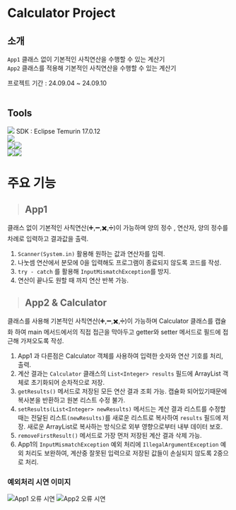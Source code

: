 # Calculator Project


## 소개
`App1` 클래스 없이 기본적인 사칙연산을 수행할 수 있는 계산기<br>
`App2` 클래스를 적용해 기본적인 사칙연산을 수행할 수 있는 계산기<br>

프로젝트 기간 : 24.09.04 ~ 24.09.10<br>
<br>
## Tools
<img src="https://img.shields.io/badge/intellijidea-207BEA?style=for-the-badge&logo=intellij%20idea&logoColor=white"> SDK : Eclipse Temurin 17.0.12 <br> 
<img src="https://img.shields.io/badge/java-007396?style=for-the-badge&logo=java&logoColor=white"><br>
<img src="https://img.shields.io/badge/git-F05032?style=for-the-badge&logo=git&logoColor=white"><img src="https://img.shields.io/badge/github-181717?style=for-the-badge&logo=github&logoColor=white"><br>
<img src="https://img.shields.io/badge/notion-000000?style=or-the-badge&logo=notion&logoColor=white"/><img src="https://img.shields.io/badge/Slack-FE5196?style=or-the-badge&logo=slack&logoColor=white"/>
<br>
# 주요 기능
> ## App1
>
> 
클래스 없이 기본적인 사칙연산(➕,➖,✖️,➗)이 가능하며
양의 정수 , 연산자, 양의 정수를 차례로 입력하고 결과값을 출력.

1. `Scanner(System.in)` 활용해 원하는 값과 연산자를 입력.
2.  나눗셈 연산에서 분모에 0을 입력해도 프로그램이 종료되지 않도록 코드를 작성.
3. `try - catch` 를 활용해 `InputMismatchException`를 방지.
4. 연산이 끝나도 원할 때 까지 연산 반복 가능.

> ## App2 & Calculator


클래스를 사용해 기본적인 사칙연산(➕,➖,✖️,➗)이 가능하며 Calculator 클래스를 캡슐화 하여 main 메서드에서의 직접 접근을 막아두고 getter와 setter 메서드로 필드에 접근해 가져오도록 작성.

1. App1 과 다른점은 Calculator 객체를 사용하여 입력한 숫자와 연산 기호를 처리, 출력.
2. 계산 결과는 `Calculator` 클래스의 `List<Integer> results` 필드에 ArrayList 객체로 초기화되어 순차적으로 저장.
3. `getResults()` 메서드로 저장된 모든 연산 결과 조회 가능. 캡슐화 되어있기때문에 복사본을 반환하고 원본 리스트 수정 불가.
4. `setResults(List<Integer> newResults)` 메서드는 계산 결과 리스트를 수정할 때는 전달된 리스트`(newResults)`를 새로운 리스트로 복사하여 `results` 필드에 저장. 새로운 ArrayList로 복사하는 방식으로 외부 영향으로부터 내부 데이터 보호.
5. `removeFirstResult()` 메서드로 가장 먼저 저장된 계산 결과 삭제 가능.
6. App1의 `InputMismatchException` 예외 처리에  `IllegalArgumentException` 예외 처리도 보완하여, 계산중 잘못된 입력으로 저장된 값들이 손실되지 않도록 2중으로 처리.

   

### 예외처리 시연 이미지
![App1 오류 시연](https://github.com/user-attachments/assets/40bcfb3c-b2e5-4876-9fc9-239dff8caa1a)
![App2 오류 시연](https://github.com/user-attachments/assets/4ef5872f-5825-479d-891b-30b54c6b51a3)
